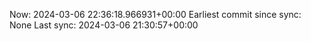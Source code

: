 Now: 2024-03-06 22:36:18.966931+00:00 Earliest commit since sync: None Last sync: 2024-03-06 21:30:57+00:00
